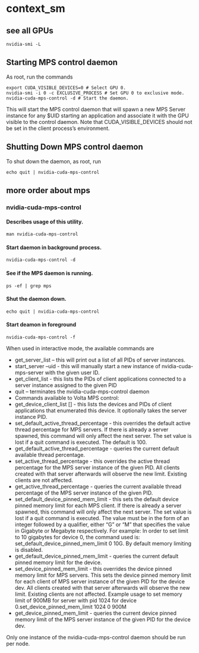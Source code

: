 # context_sm

## see all GPUs
```
nvidia-smi -L
```

## Starting MPS control daemon
As root, run the commands
```
export CUDA_VISIBLE_DEVICES=0 # Select GPU 0.
nvidia-smi -i 0 -c EXCLUSIVE_PROCESS # Set GPU 0 to exclusive mode.
nvidia-cuda-mps-control -d # Start the daemon.
```
This will start the MPS control daemon that will spawn a new MPS Server instance for any $UID starting an application and associate it with the GPU visible to the control daemon. Note that CUDA_VISIBLE_DEVICES should not be set in the client process’s environment.
## Shutting Down MPS control daemon
To shut down the daemon, as root, run
```
echo quit | nvidia-cuda-mps-control
```

## more order about mps
### nvidia-cuda-mps-control
#### Describes usage of this utility.
```
man nvidia-cuda-mps-control
```
#### Start daemon in background process.
```
nvidia-cuda-mps-control -d 
```
#### See if the MPS daemon is running.
```
ps -ef | grep mps
```
#### Shut the daemon down.
```
echo quit | nvidia-cuda-mps-control
```

#### Start deamon in foreground
```
nvidia-cuda-mps-control -f
```

When used in interactive mode, the available commands are

* get_server_list – this will print out a list of all PIDs of server instances.
* start_server –uid <user id> - this will manually start a new instance of nvidia-cuda-mps-server with the given user ID.
* get_client_list <PID> - this lists the PIDs of client applications connected to a server instance assigned to the given PID
* quit – terminates the nvidia-cuda-mps-control daemon
* Commands available to Volta MPS control:
* get_device_client_list [<PID>] - this lists the devices and PIDs of client applications that enumerated this device. It optionally takes the server instance PID.
* set_default_active_thread_percentage <percentage> - this overrides the default active thread percentage for MPS servers. If there is already a server spawned, this command will only affect the next server. The set value is lost if a quit command is executed. The default is 100.
* get_default_active_thread_percentage - queries the current default available thread percentage.
* set_active_thread_percentage <PID> <percentage> - this overrides the active thread percentage for the MPS server instance of the given PID. All clients created with that server afterwards will observe the new limit. Existing clients are not affected.
* get_active_thread_percentage <PID> - queries the current available thread percentage of the MPS server instance of the given PID.
* set_default_device_pinned_mem_limit <dev> <value> - this sets the default device pinned memory limit for each MPS client. If there is already a server spawned, this command will only affect the next server. The set value is lost if a quit command is executed. The value must be in the form of an integer followed by a qualifier, either “G” or “M” that specifies the value in Gigabyte or Megabyte respectively. For example: In order to set limit to 10 gigabytes for device 0, the command used is: set_default_device_pinned_mem_limit 0 10G. By default memory limiting is disabled.
* get_default_device_pinned_mem_limit <dev> - queries the current default pinned memory limit for the device.
* set_device_pinned_mem_limit <PID> <dev> <value> - this overrides the device pinned memory limit for MPS servers. This sets the device pinned memory limit for each client of MPS server instance of the given PID for the device dev. All clients created with that server afterwards will observe the new limit. Existing clients are not affected. Example usage to set memory limit of 900MB for server with pid 1024 for device 0.set_device_pinned_mem_limit 1024 0 900M
* get_device_pinned_mem_limit <PID> <dev> - queries the current device pinned memory limit of the MPS server instance of the given PID for the device dev.
  
Only one instance of the nvidia-cuda-mps-control daemon should be run per node.
